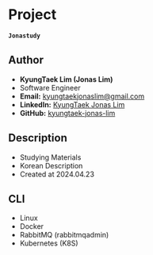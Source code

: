 # Project
**`Jonastudy`**

## Author
- **KyungTaek Lim (Jonas Lim)**
- Software Engineer
- **Email:** kyungtaekjonaslim@gmail.com
- **LinkedIn:** [KyungTaek Jonas Lim](https://www.linkedin.com/in/kyungtaek-jonas-lim)
- **GitHub:** [kyungtaek-jonas-lim](https://github.com/kyungtaek-jonas-lim)

## Description
- Studying Materials
- Korean Description
- Created at 2024.04.23

## CLI
- Linux
- Docker
- RabbitMQ (rabbitmqadmin)
- Kubernetes (K8S)
